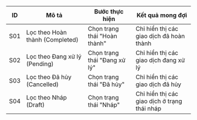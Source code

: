 | ID | Mô tả | Bước thực hiện | Kết quả mong đợi |
|----|-------|----------------|------------------|
| S01 | Lọc theo Hoàn thành (Completed) | Chọn trạng thái "Hoàn thành" | Chỉ hiển thị các giao dịch đã hoàn thành |
| S02 | Lọc theo Đang xử lý (Pending) | Chọn trạng thái "Đang xử lý" | Chỉ hiển thị các giao dịch đang xử lý |
| S03 | Lọc theo Đã hủy (Cancelled) | Chọn trạng thái "Đã hủy" | Chỉ hiển thị các giao dịch đã hủy |
| S04 | Lọc theo Nháp (Draft) | Chọn trạng thái "Nháp" | Chỉ hiển thị các giao dịch ở trạng thái nháp |
